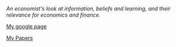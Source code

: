 
_An economist's look at information, beliefs and learning, and their relevance for economics and finance._


[My google page](https://sites.google.com/site/micheleberardi/)

[My Papers](MyPapers)

